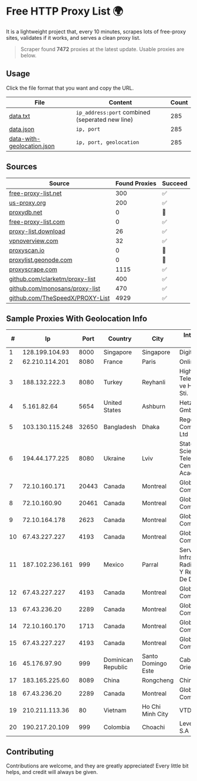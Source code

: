 
# Free HTTP Proxy List 🌍

It is a lightweight project that, every 10 minutes, scrapes lots of free-proxy sites, validates if it works, and serves a clean proxy list.


> Scraper found **7472** proxies at the latest update. Usable proxies are below.

## Usage

Click the file format that you want and copy the URL.


|File|Content|Count|
|----|-------|-----|
|[data.txt](https://raw.githubusercontent.com/themiralay/Proxy-List-World/master/data.txt)|`ip_address:port` combined (seperated new line)|285|
|[data.json](https://raw.githubusercontent.com/themiralay/Proxy-List-World/master/data.json)|`ip, port`|285|
|[data-with-geolocation.json](https://raw.githubusercontent.com/themiralay/Proxy-List-World/master/data-with-geolocation.json)|`ip, port, geolocation`|285|

## Sources

|Source|Found Proxies|Succeed|
|------|-------------|-------|
|[free-proxy-list.net](https://free-proxy-list.net)|300|✅|
|[us-proxy.org](https://www.us-proxy.org)|200|✅|
|[proxydb.net](http://proxydb.net)|0|🚫|
|[free-proxy-list.com](https://free-proxy-list.com/?page=&port=&type%5B%5D=http&type%5B%5D=https&up_time=0&search=Search)|0|✅|
|[proxy-list.download](https://www.proxy-list.download/HTTP)|26|✅|
|[vpnoverview.com](https://vpnoverview.com/privacy/anonymous-browsing/free-proxy-servers)|32|✅|
|[proxyscan.io](https://www.proxyscan.io)|0|🚫|
|[proxylist.geonode.com](https://proxylist.geonode.com/api/proxy-list?limit=300&page=1&sort_by=lastChecked&sort_type=desc&protocols=http,https)|0|🚫|
|[proxyscrape.com](https://api.proxyscrape.com/v2/?request=displayproxies&protocol=http&timeout=10000&country=all&ssl=all&anonymity=all)|1115|✅|
|[github.com/clarketm/proxy-list](https://raw.githubusercontent.com/clarketm/proxy-list/master/proxy-list-raw.txt)|400|✅|
|[github.com/monosans/proxy-list](https://raw.githubusercontent.com/monosans/proxy-list/main/proxies/http.txt)|470|✅|
|[github.com/TheSpeedX/PROXY-List](https://raw.githubusercontent.com/TheSpeedX/PROXY-List/master/http.txt)|4929|✅|


## Sample Proxies With Geolocation Info

|#|Ip|Port|Country|City|Internet Service Provider|
|-|--|----|-------|----|-------------------------|
|1|128.199.104.93|8000|Singapore|Singapore|DigitalOcean, LLC|
|2|62.210.114.201|8080|France|Paris|Online SAS|
|3|188.132.222.3|8080|Turkey|Reyhanli|High Speed Telekomunikasyon ve Hab. Hiz. Ltd. Sti.|
|4|5.161.82.64|5654|United States|Ashburn|Hetzner Online GmbH|
|5|103.130.115.248|32650|Bangladesh|Dhaka|Rego Communications Ltd|
|6|194.44.177.225|8080|Ukraine|Lviv|State Enterprise Scientific and Telecommunication Centre "Ukrainian Academic an|
|7|72.10.160.171|20443|Canada|Montreal|GloboTech Communications|
|8|72.10.160.90|20461|Canada|Montreal|GloboTech Communications|
|9|72.10.164.178|2623|Canada|Montreal|GloboTech Communications|
|10|67.43.227.227|4193|Canada|Montreal|GloboTech Communications|
|11|187.102.236.161|999|Mexico|Parral|Servicios De Infraestructura De Radiocomunicacion Y Redes Privadas De Datos Hype|
|12|67.43.227.227|4193|Canada|Montreal|GloboTech Communications|
|13|67.43.236.20|2289|Canada|Montreal|GloboTech Communications|
|14|72.10.160.170|1713|Canada|Montreal|GloboTech Communications|
|15|67.43.227.227|4193|Canada|Montreal|GloboTech Communications|
|16|45.176.97.90|999|Dominican Republic|Santo Domingo Este|Cable Onda Oriental, SRL|
|17|183.165.225.60|8089|China|Rongcheng|Chinanet|
|18|67.43.236.20|2289|Canada|Montreal|GloboTech Communications|
|19|210.211.113.36|80|Vietnam|Ho Chi Minh City|VTDC|
|20|190.217.20.109|999|Colombia|Choachi|Level 3 Colombia S.A|



## Contributing

Contributions are welcome, and they are greatly appreciated! Every
little bit helps, and credit will always be given.

